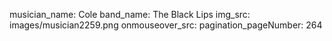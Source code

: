 musician_name: Cole
band_name: The Black Lips
img_src: images/musician2259.png
onmouseover_src: 
pagination_pageNumber: 264